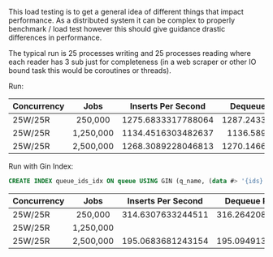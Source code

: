 This load testing is to get a general idea of different things that impact performance. As a distributed system it can be complex to properly benchmark / load test however this should give guidance drastic differences in performance.

The typical run is 25 processes writing and 25 processes reading where each reader has 3 sub just for completeness (in a web scraper or other IO bound task this would be coroutines or threads).


Run:

| Concurrency | Jobs      | Inserts Per Second | Dequeue Per Second |
|-------------|:---------:|:------------------:|-------------------:|
| 25W/25R     | 250,000   | 1275.6833317788064 | 1287.2433412199268 |
| 25W/25R     | 1,250,000 | 1134.4516303482637 | 1136.589992393676  |
| 25W/25R     | 2,500,000 | 1268.3089228046813 | 1270.1466037558885 |



Run with Gin Index:

```sql
CREATE INDEX queue_ids_idx ON queue USING GIN (q_name, (data #> '{ids}'::text[]));
```

| Concurrency | Jobs      | Inserts Per Second | Dequeue Per Second |
|-------------|:---------:|:------------------:|-------------------:|
| 25W/25R     | 250,000   | 314.6307633244511  | 316.26420818399646 |
| 25W/25R     | 1,250,000 | | |
| 25W/25R     | 2,500,000 | 195.0683681243154  | 195.09491303797395 |

